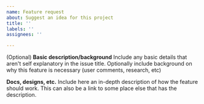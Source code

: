 ```yaml
---
name: Feature request
about: Suggest an idea for this project
title: ''
labels: ''
assignees: ''

---
```


(Optional) **Basic description/background**
Include any basic details that aren't self explanatory in the issue title. Optionally include background on why this feature is necessary (user comments, research, etc)

**Docs, designs, etc.**
Include here an in-depth description of how the feature should work. This can also be a link to some place else that has the description.
